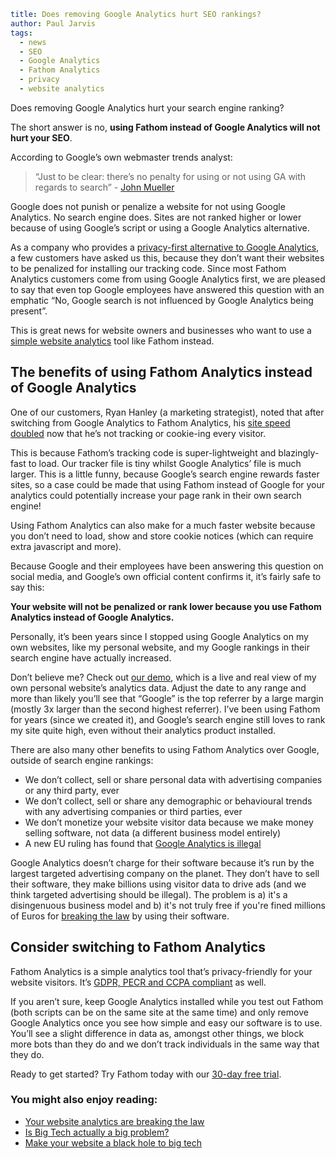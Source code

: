 ```yaml
title: Does removing Google Analytics hurt SEO rankings?
author: Paul Jarvis
tags:
  - news
  - SEO
  - Google Analytics
  - Fathom Analytics
  - privacy
  - website analytics
```

Does removing Google Analytics hurt your search engine ranking?

The short answer is no, **using Fathom instead of Google Analytics will not hurt your SEO**.

According to Google’s own webmaster trends analyst:

> “Just to be clear: there’s no penalty for using or not using GA with regards to search” - [John Mueller](https://twitter.com/JohnMu/status/1012320567381422081)

Google does not punish or penalize a website for not using Google Analytics. No search engine does. Sites are not ranked higher or lower because of using Google’s script or using a Google Analytics alternative.

As a company who provides a [privacy-first alternative to Google Analytics](https://usefathom.com/why-fathom-analytics/privacy-focused-web-analytics), a few customers have asked us this, because they don’t want their websites to be penalized for installing our tracking code. Since most Fathom Analytics customers come from using Google Analytics first, we are pleased to say that even top Google employees have answered this question with an emphatic “No, Google search is not influenced by Google Analytics being present”.

This is great news for website owners and businesses who want to use a [simple website analytics](https://usefathom.com/why-fathom-analytics/simple-web-analytics) tool like Fathom instead.

The benefits of using Fathom Analytics instead of Google Analytics
------------------------------------------------------------------

One of our customers, Ryan Hanley (a marketing strategist), noted that after switching from Google Analytics to Fathom Analytics, his [site speed doubled](https://twitter.com/RyanHanley_Com/status/1199858948163166209) now that he’s not tracking or cookie-ing every visitor.

This is because Fathom’s tracking code is super-lightweight and blazingly-fast to load. Our tracker file is tiny whilst Google Analytics’ file is much larger. This is a little funny, because Google’s search engine rewards faster sites, so a case could be made that using Fathom instead of Google for your analytics could potentially increase your page rank in their own search engine!

Using Fathom Analytics can also make for a much faster website because you don’t need to load, show and store cookie notices (which can require extra javascript and more).

Because Google and their employees have been answering this question on social media, and Google’s own official content confirms it, it’s fairly safe to say this:

**Your website will not be penalized or rank lower because you use Fathom Analytics instead of Google Analytics.**

Personally, it’s been years since I stopped using Google Analytics on my own websites, like my personal website, and my Google rankings in their search engine have actually increased.

Don’t believe me? Check out [our demo](https://app.usefathom.com/demo), which is a live and real view of my own personal website’s analytics data. Adjust the date to any range and more than likely you’ll see that “Google” is the top referrer by a large margin (mostly 3x larger than the second highest referrer). I’ve been using Fathom for years (since we created it), and Google’s search engine still loves to rank my site quite high, even without their analytics product installed.

There are also many other benefits to using Fathom Analytics over Google, outside of search engine rankings:

*   We don’t collect, sell or share personal data with advertising companies or any third party, ever
*   We don’t collect, sell or share any demographic or behavioural trends with any advertising companies or third parties, ever
*   We don’t monetize your website visitor data because we make money selling software, not data (a different business model entirely)
*   A new EU ruling has found that [Google Analytics is illegal](https://usefathom.com/blog/illegal-analytics)

Google Analytics doesn’t charge for their software because it’s run by the largest targeted advertising company on the planet. They don’t have to sell their software, they make billions using visitor data to drive ads (and we think targeted advertising should be illegal). The problem is a) it's a disingenuous business model and b) it's not truly free if you're fined millions of Euros for [breaking the law](https://usefathom.com/podcast/illegal-analytics) by using their software.

Consider switching to Fathom Analytics
--------------------------------------

Fathom Analytics is a simple analytics tool that’s privacy-friendly for your website visitors. It’s [GDPR, PECR and CCPA compliant](https://usefathom.com/legal/compliance) as well.

If you aren’t sure, keep Google Analytics installed while you test out Fathom (both scripts can be on the same site at the same time) and only remove Google Analytics once you see how simple and easy our software is to use. You’ll see a slight difference in data as, amongst other things, we block more bots than they do and we don’t track individuals in the same way that they do.

Ready to get started? Try Fathom today with our [30-day free trial](https://app.usefathom.com/register).

### You might also enjoy reading:

*   [Your website analytics are breaking the law](https://usefathom.com/blog/illegal-analytics)
*   [Is Big Tech actually a big problem?](https://usefathom.com/blog/big-tech-big-problems)
*   [Make your website a black hole to big tech](https://usefathom.com/blog/blackhole)
